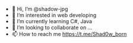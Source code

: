 - 👋 Hi, I’m @shadow-jpg
- 👀 I’m interested in web developing
- 🌱 I’m currently learning C#, Java 
- 💞️ I’m looking to collaborate on ...
- 📫 How to reach me https://t.me/Shad0w_born

<!---
shadow-jpg/shadow-jpg is a ✨ special ✨ repository because its `README.md` (this file) appears on your GitHub profile.
You can click the Preview link to take a look at your changes.
--->
